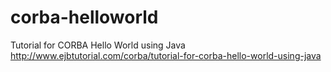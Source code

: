 # corba-helloworld

Tutorial for CORBA Hello World using Java  
http://www.ejbtutorial.com/corba/tutorial-for-corba-hello-world-using-java

